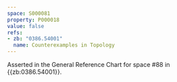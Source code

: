 ```yaml
---
space: S000081
property: P000018
value: false
refs:
- zb: "0386.54001"
  name: Counterexamples in Topology
---
```


Asserted in the General Reference Chart for space #88 in
{{zb:0386.54001}}.
